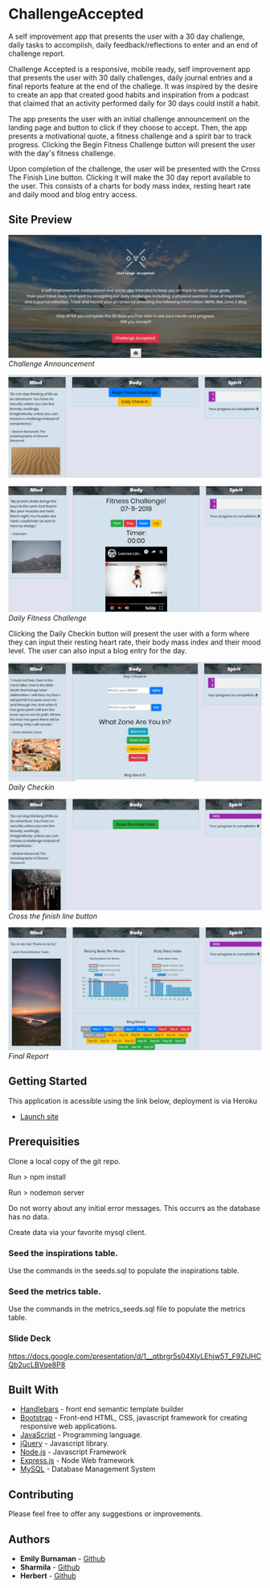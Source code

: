 # ChallengeAccepted

A self improvement app that presents the user with a 30 day challenge, daily tasks to accomplish, daily feedback/reflections to enter and an end of challenge report.

Challenge Accepted is a responsive, mobile ready, self improvement app that presents the user with 30 daily challenges, daily journal entries and a final reports feature at the end of the challege. It was inspired by the desire to create an app that created good habits and inspiration from a podcast that claimed that an activity performed daily for 30 days could instill a habit.

The app presents the user with an initial challenge announcement on the landing page and button to click if they choose to accept. Then, the app presents a motivational quote, a fitness challenge and a spirit bar to track progress. Clicking the Begin Fitness Challenge button will present the user with the day's fitness challenge.

Upon completion of the challenge, the user will be presented with the Cross The Finish Line button.  Clicking it will make the 30 day report available to the user.  This consists of a charts for body mass index, resting heart rate and daily mood and blog entry access.

## Site Preview
![Landing page top](https://github.com/SydPRetzel/ChallengeAccepted/blob/master/LandingTop.png)
*Challenge Announcement*

![Landing page bottom](https://github.com/SydPRetzel/ChallengeAccepted/blob/master/LandingBottom.png)

![Fitness page](https://github.com/SydPRetzel/ChallengeAccepted/blob/master/Fitness.png)
*Daily Fitness Challenge*

Clicking the Daily Checkin button will present the user with a form where they can input their resting heart rate,  their body mass index and their mood level.  The user can also input a blog entry for the day.

![Checkin page](https://github.com/SydPRetzel/ChallengeAccepted/blob/master/Checkin.png)
*Daily Checkin*

![Cross the finish line](https://github.com/SydPRetzel/ChallengeAccepted/blob/master/FinishLine.png)
*Cross the finish line button*

![Reports page](https://github.com/SydPRetzel/ChallengeAccepted/blob/master/Report.png)
*Final Report*

## Getting Started

This application is acessible using the link below, deployment is via Heroku

- [Launch site](https://challenge-accepted-demo.herokuapp.com/)

## Prerequisities
Clone a local copy of the git repo.

Run > npm install

Run > nodemon server

Do not worry about any initial error messages.  This occurrs as the database has no data.

Create data via your favorite mysql client.

### Seed the inspirations table.
Use the commands in the seeds.sql to populate the inspirations table.

### Seed the metrics table.
Use the commands in the metrics_seeds.sql file to populate the metrics table.

### Slide Deck
https://docs.google.com/presentation/d/1__qtbrgr5s04XlyLEhjw5T_F9ZIJHCQb2ucLBVqe8P8

## Built With
* [Handlebars](https://handlebarsjs.com/) - front end semantic template builder
* [Bootstrap](https://getbootstrap.com/docs/3.3/) - Front-end HTML, CSS, javascript framework for creating responsive web applications. 
* [JavaScript](https://www.javascript.com/) - Programming language.
* [jQuery](https://jquery.com/) - Javascript library.
* [Node.js](https://nodejs.org/en/) - Javascript Framework
* [Express.js](https://expressjs.com/) - Node Web framework
* [MySQL](https://www.mysql.com/) - Database Management System

## Contributing

Please feel free to offer any suggestions or improvements.

## Authors

* **Emily Burnaman** - [Github](https://github.com/heyemmibee)
* **Sharmila** - [Github](https://github.com/SydPRetzel)
* **Herbert** - [Github](https://github.com/herbiemolina)

